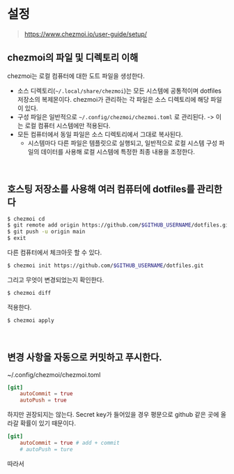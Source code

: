 # 설정

> https://www.chezmoi.io/user-guide/setup/

## chezmoi의 파일 및 디렉토리 이해

chezmoi는 로컬 컴퓨터에 대한 도트 파일을 생성한다.

- 소스 디렉토리(`~/.local/share/chezmoi`)는 모든 시스템에 공통적이며 dotfiles 저장소의 복제몬이다. chezmoi가 관리하는 각 파일은 소스 디렉토리에 해당 파일이 있다.
- 구성 파일은 일반적으로 `~/.config/chezmoi/chezmoi.toml` 로 관리된다. -> 이는 로컬 컴퓨터 시스템에만 적용된다.
- 모든 컴퓨터에서 동일 파일은 소스 디렉토리에서 그대로 복사된다.
  - 시스템마다 다른 파일은 템플릿으로 실행되고, 일반적으로 로컬 시스템 구성 파일의 데이터를 사용해 로컬 시스템에 특정한 최종 내용을 조정한다.

<br/>

## 호스팅 저장소를 사용해 여러 컴퓨터에 dotfiles를 관리한다

```sh
$ chezmoi cd
$ git remote add origin https://github.com/$GITHUB_USERNAME/dotfiles.git
$ git push -u origin main
$ exit
```

다른 컴퓨터에서 체크아웃 할 수 있다.

```sh
$ chezmoi init https://github.com/$GITHUB_USERNAME/dotfiles.git
```

그리고 무엇이 변경되었는지 확인한다.

```sh
$ chezmoi diff
```

적용한다.

```sh
$ chezmoi apply
```

<br/>

## 변경 사항을 자동으로 커밋하고 푸시한다.

~/.config/chezmoi/chezmoi.toml

```toml
[git]
    autoCommit = true
    autoPush = true
```

하지만 권장되지는 않는다. Secret key가 들어있을 경우 평문으로 github 같은 곳에 올라갈 확률이 있기 때문이다.

```toml
[git]
    autoCommit = true # add + commit
    # autoPush = ture
```

따라서 
